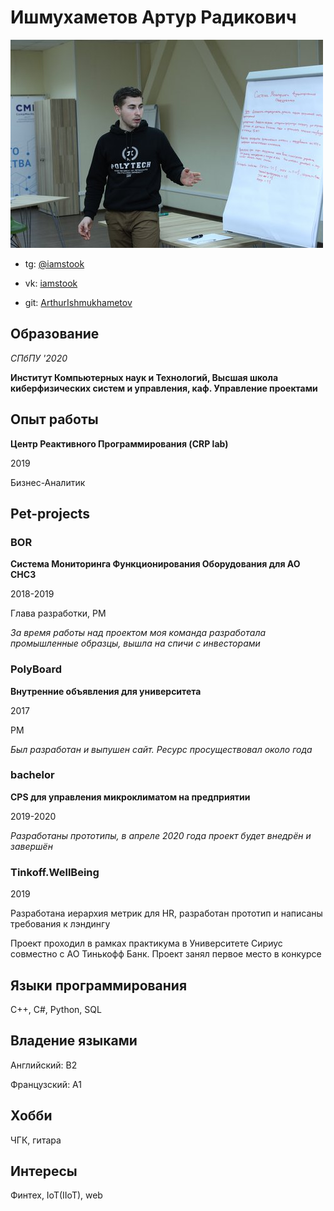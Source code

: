 # Ишмухаметов Артур Радикович

![Arthur Ishmukhametov](/cv/profile.jpeg)

* tg: [@iamstook](https://tlgg.ru/iamstook)

* vk: [iamstook](https://vk.com/iamstook)

* git: [ArthurIshmukhametov](https://github.com/ArthurIshmukhametov)

## Образование

*СПбПУ '2020*

**Институт Компьютерных наук и Технологий, Высшая школа киберфизических систем и управления, каф. Управление проектами**

## Опыт работы

**Центр Реактивного Программирования (CRP lab)**

2019

Бизнес-Аналитик

## Pet-projects

### BOR

**Система Мониторинга Функционирования Оборудования для АО СНСЗ**

2018-2019

Глава разработки, PM

*За время работы над проектом моя команда разработала промышленные образцы, вышла на спичи с инвесторами*

### PolyBoard

**Внутренние объявления для университета**

2017

PM

*Был разработан и выпушен сайт. Ресурс просуществовал около года*

### bachelor

**CPS для управления микроклиматом на предприятии**

2019-2020

*Разработаны прототипы, в апреле 2020 года проект будет внедрён и завершён*

### Tinkoff.WellBeing

2019

Разработана иерархия метрик для HR, разработан прототип и написаны требования к лэндингу

Проект проходил в рамках практикума в Университете Сириус совместно с АО Тинькофф Банк. Проект занял первое место в конкурсе

## Языки программирования

C++, C#, Python, SQL

## Владение языками

Английский: B2

Французский: А1

## Хобби

ЧГК, гитара

## Интересы

Финтех, IoT(IIoT), web
